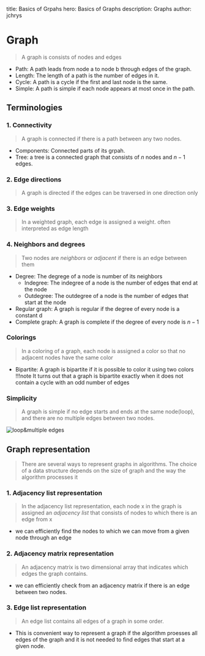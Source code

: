 title: Basics of Grpahs
hero: Basics of Graphs
description: Graphs
author: jchrys


# Graph
> A graph is consists of nodes and edges

- Path: A path leads from node a to node b through edges of the graph.
- Length: The length of a path is the number of edges in it.
- Cycle: A path is a cycle if the first and last node is the same.
- Simple: A path is simple if each node appears at most once in the path.
## Terminologies

### 1. Connectivity
> A graph is connected if there is a path between any two nodes.    

- Components: Connected parts of its grpah.
- Tree: a tree is a connected graph that consists of $n$ nodes and $n-1$ edges.

### 2. Edge directions
> A graph is directed if the edges can be traversed in one direction only

### 3. Edge weights
> In a weighted graph, each edge is assigned a weight. often interpreted as edge length

### 4. Neighbors and degrees
> Two nodes are $neighbors$ or $adjacent$ if there is an edge between them

- Degree: The degrege of a node is number of its neighbors
    - Indegree: The indegree of a node is the number of edges that end at the node
    - Outdegree: The outdegree of a node is the number of edges that start at the node
- Regular graph: A graph is regular if the degree of every node is a constant d
- Complete graph: A graph is complete if the degree of every node is $n-1$

### Colorings
> In a coloring of a graph, each node is assigned a color so that no adjacent nodes have the same color

- Bipartite: A graph is bipartite if it is possible to color it using two colors
!!!note
    It turns out that a graph is bipartite exactly when it does not contain a cycle with an odd number of edges

### Simplicity
> A graph is simple if no edge starts and ends at the same node(loop), and there are no multiple edges between two nodes.

![loop&multiple edges](https://user-images.githubusercontent.com/45776091/63223944-0b786300-c1f8-11e9-94c2-3dbd0389202b.jpeg)


## Graph representation
> There are several ways to represent graphs in algorithms.
> The choice of a data structure depends on the size of graph and the way the algorithm processes it

### 1. Adjacency list representation
> In the adjacency list representation, each node x in the graph is assigned an *adjacency list* that consists of nodes to which there is an edge from x

- we can efficiently find the nodes to which we can move from a given node through an edge

### 2. Adjacency matrix representation
> An adjacency matrix is two dimensional array that indicates which edges the graph contains.

- we can efficiently check from an adjacency matrix if there is an edge between two nodes.

### 3. Edge list representation
> An edge list contains all edges of a graph in some order.

- This is convenient way to represent a graph if the algorithm proesses all edges of the graph and it is not needed to find edges that start at a given node.
